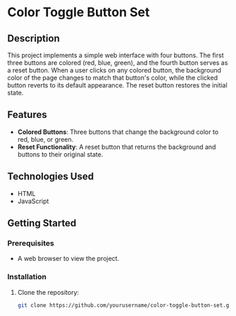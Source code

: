 # Color Toggle Button Set

## Description
This project implements a simple web interface with four buttons. The first three buttons are colored (red, blue, green), and the fourth button serves as a reset button. When a user clicks on any colored button, the background color of the page changes to match that button's color, while the clicked button reverts to its default appearance. The reset button restores the initial state.

## Features
- **Colored Buttons**: Three buttons that change the background color to red, blue, or green.
- **Reset Functionality**: A reset button that returns the background and buttons to their original state.

## Technologies Used
- HTML
- JavaScript

## Getting Started

### Prerequisites
- A web browser to view the project.

### Installation
1. Clone the repository:
   ```bash
   git clone https://github.com/yourusername/color-toggle-button-set.git
